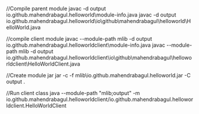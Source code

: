 //Compile parent module
javac -d output io.github.mahendrabagul.helloworld\module-info.java
javac -d output io.github.mahendrabagul.helloworld\io\github\mahendrabagul\helloworld\HelloWorld.java

//compile client module 
javac --module-path mlib -d output io.github.mahendrabagul.helloworldclient\module-info.java
javac --module-path mlib -d output io.github.mahendrabagul.helloworldclient\io\github\mahendrabagul\helloworldclient\HelloWorldClient.java

//Create module jar
jar -c -f mlib\io.github.mahendrabagul.helloworld.jar -C output .

//Run client class
java --module-path "mlib;output" -m io.github.mahendrabagul.helloworldclient/io.github.mahendrabagul.helloworldclient.HelloWorldClient

